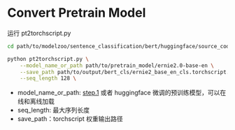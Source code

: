 # Convert Pretrain Model

运行 pt2torchscript.py
```bash
cd path/to/modelzoo/sentence_classification/bert/huggingface/source_code/pretrain_model

python pt2torchscript.py \
    --model_name_or_path path/to/pretrain_model/ernie2.0-base-en \
    --save_path path/to/output/bert_cls/ernie2_base_en_cls.torchscript.pt \
    --seq_length 128 \
```
- model_name_or_path: [step.1](../finetune/huggingface_ernie_people_daily.md) 或者 huggingface 微调的预训练模型，可以在线和离线加载
- seq_length: 最大序列长度
- save_path：torchscript 权重输出路径


